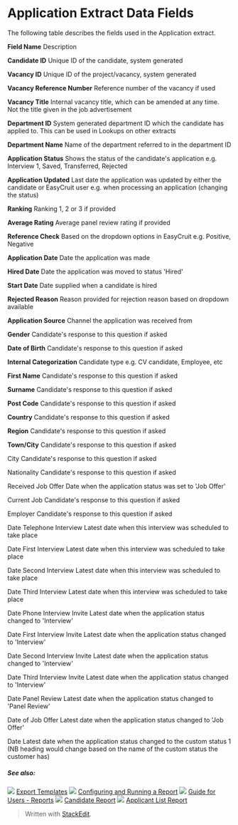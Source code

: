 # Application Extract Data Fields

The following table describes the fields used in the Application extract.

**Field Name**
Description

**Candidate ID**
Unique ID of the candidate, system generated

**Vacancy ID**
Unique ID of the project/vacancy, system generated

**Vacancy Reference Number**
Reference number of the vacancy if used

**Vacancy Title**
Internal vacancy title, which can be amended at any time. Not the title given in the job advertisement

**Department ID**
System generated department ID which the candidate has applied to. This can be used in Lookups on other extracts

**Department Name**
Name of the department referred to in the department ID

**Application Status**
Shows the status of the candidate's application e.g. Interview 1, Saved, Transferred, Rejected

**Application Updated**
Last date the application was updated by either the candidate or EasyCruit user e.g. when processing an application (changing the status)

**Ranking**
Ranking 1, 2 or 3 if provided

**Average Rating**
Average panel review rating if provided

**Reference Check**
Based on the dropdown options in EasyCruit e.g. Positive, Negative

**Application Date**
Date the application was made

**Hired Date**
Date the application was moved to status 'Hired'

**Start Date**
Date supplied when a candidate is hired

**Rejected Reason**
Reason provided for rejection reason based on dropdown available

**Application Source**
Channel the application was received from

**Gender**
Candidate's response to this question if asked

**Date of Birth**
Candidate's response to this question if asked

**Internal Categorization**
Candidate type e.g. CV candidate, Employee, etc

**First Name**
Candidate's response to this question if asked

**Surname**
Candidate's response to this question if asked

**Post Code**
Candidate's response to this question if asked

**Country**
Candidate's response to this question if asked

**Region**
Candidate's response to this question if asked

**Town/City**
Candidate's response to this question if asked

City
Candidate's response to this question if asked

Nationality
Candidate's response to this question if asked

Received Job Offer
Date when the application status was set to 'Job Offer'

Current Job
Candidate's response to this question if asked

Employer
Candidate's response to this question if asked

Date Telephone Interview
Latest date when this interview was scheduled to take place

Date First Interview
Latest date when this interview was scheduled to take place

Date Second Interview
Latest date when this interview was scheduled to take place

Date Third Interview
Latest date when this interview was scheduled to take place

Date Phone Interview Invite
Latest date when the application status changed to 'Interview'

Date First Interview Invite
Latest date when the application status changed to 'Interview'

Date Second Interview Invite
Latest date when the application status changed to 'Interview'

Date Third Interview Invite
Latest date when the application status changed to 'Interview'

Date Panel Review
Latest date when the application status changed to 'Panel Review'

Date of Job Offer
Latest date when the application status changed to 'Job Offer'

Date
Latest date when the application status changed to the custom status 1 (NB heading would change based on the name of the custom status the customer has)

##### See also:

![](../Resources/Images/icon-document-link.png) [Export Templates](export_templates.htm)
![](../Resources/Images/icon-document-link.png) [Configuring and Running a Report](configuring_and_running_a_report.htm)
![](../Resources/Images/icon-document-link.png) [Guide for Users - Reports](guide_for_users_reports.htm)
![](../Resources/Images/icon-document-link.png) [Candidate Report](candidate_report.htm)
![](../Resources/Images/icon-document-link.png) [Applicant List Report](applicant_list_report.htm)


> Written with [StackEdit](https://stackedit.io/).
<!--stackedit_data:
eyJoaXN0b3J5IjpbLTE0MzMyODk1NV19
-->